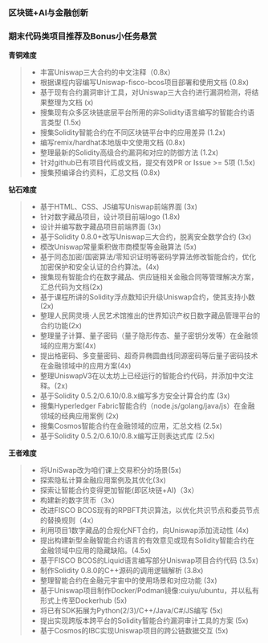 ### 区块链+AI与金融创新

### 期末代码类项目推荐及Bonus小任务悬赏

**青铜难度**

> - 丰富Uniswap三大合约的中文注释（0.8x）
> - 根据课程内容编写Uniswap-fisco-bcos项目部署和使用文档 (0.8x)
> - 基于现有合约漏洞审计工具，对Uniswap三大合约进行漏洞检测，将结果整理为文档 (x)
> - 搜集现有众多区块链底层平台所用的非Solidity语言编写的智能合约语言类型 (1.5x)
> - 搜集Solidity智能合约在不同区块链平台中的应用差异 (1.2x)
> - 编写remix/hardhat本地版中文使用文档 (0.8x)
> - 整理最新的Solidity高级合约漏洞和对应的防御方法 (1.2x)
> - 针对github已有项目代码或文档，提交有效PR or Issue >= 5项 (1.5x)
> - 搜集预编译合约资料，汇总文档 (0.8x)
> 

**钻石难度**

> - 基于HTML、CSS、JS编写Uniswap前端界面 (3x)
> - 针对数字藏品项目，设计项目前端logo (1.8x)
> - 设计并编写数字藏品项目前端界面 (3x)
> - 基于Solidity 0.8.0+改写Uniswap三大合约，脱离安全数学合约 (3x)
> - 模改Uniswap常量乘积做市商模型等金融算法 (5x)
> - 基于同态加密/国密算法/零知识证明等密码学算法修改智能合约，优化加密保护和安全认证的合约算法。(4x)
> - 搜集现有智能合约在数字藏品、供应链相关金融合同等管理解决方案，汇总代码为文档(2x)
> - 基于课程所讲的Solidity浮点数知识升级Uniswap合约，使其支持小数(2x)
> - 整理人民网灵境·人民艺术馆推出的世界知识产权日数字藏品管理平台的合约功能(2x)
> - 整理量子计算、量子密码（量子隐形传态、量子密钥分发等）在金融领域的应用方案(4x)
> - 提出格密码、多变量密码、超奇异椭圆曲线同源密码等后量子密码技术在金融领域中的应用方案(4x)
> - 整理UniswapV3在以太坊上已经运行的智能合约代码，并添加中文注释。(2x)
> - 基于Solidity 0.5.2/0.6.10/0.8.x编写多方安全计算合约库 (3x)
> - 搜集Hyperledger Fabric智能合约（node.js/golang/java/js）在金融领域的经典应用案例 (2x)
> - 搜集Cosmos智能合约在金融领域的应用，汇总文档 (2.5x)
> - 基于Solidity 0.5.2/0.6.10/0.8.x编写正则表达式库 (2.5x)
> 

**王者难度**

> - 将UniSwap改为咱们课上交易积分的场景(5x)
> - 探索隐私计算金融应用案例及其优化(3x)
> - 探索让智能合约变得更加智能(即区块链+AI)（3x）
> - 构建新的数字货币（3x）
> - 改进FISCO BCOS现有的RPBFT共识算法，以优化共识节点和委员节点的替换规则（4x）
> - 利用项目1数字藏品的合规化NFT合约，向Uniswap添加流动性 (4x)
> - 提出构建新型金融智能合约语言的有效意见或现有Solidity智能合约在金融领域中应用的隐藏缺陷。(4.5x)
> - 基于FISCO BCOS的Liquid语言编写部分Uniswap项目合约代码 (3.5x)
> - 制作Solidity 0.8.0的C++源码的调用逻辑解析 (3.8x)
> - 整理智能合约在金融元宇宙中的使用场景和对应功能 (3x)
> - 基于Uniswap项目制作Docker/Podman镜像:cuiyu/ubuntu，并以私有形式上传至Dockerhub (5x)
> - 将已有SDK拓展为Python(2/3)/C++/Java/C#/JS编写 (5x)
> - 提出实现跨版本跨平台的Solidity智能合约漏洞审计工具的方案 (5x)
> - 基于Cosmos的IBC实现Uniswap项目的跨公链数据交互 (5x)

